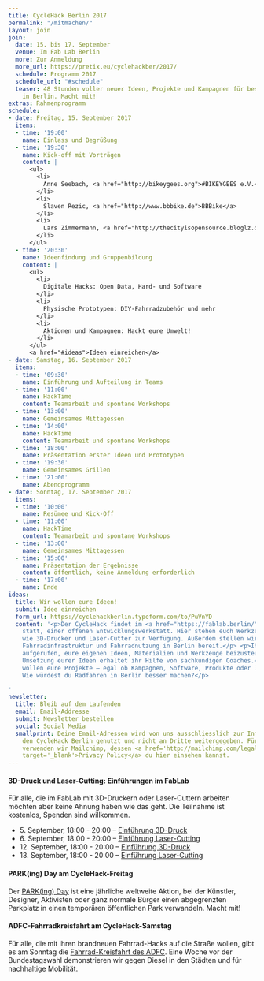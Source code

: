 ```yaml
---
title: CycleHack Berlin 2017
permalink: "/mitmachen/"
layout: join
join:
  date: 15. bis 17. September
  venue: Im Fab Lab Berlin
  more: Zur Anmeldung
  more_url: https://pretix.eu/cyclehackber/2017/
  schedule: Programm 2017
  schedule_url: "#schedule"
  teaser: 48 Stunden voller neuer Ideen, Projekte und Kampagnen für besseres Radfahren
    in Berlin. Macht mit!
extras: Rahmenprogramm
schedule:
- date: Freitag, 15. September 2017
  items:
  - time: '19:00'
    name: Einlass und Begrüßung
  - time: '19:30'
    name: Kick-off mit Vorträgen
    content: |
      <ul>
        <li>
          Anne Seebach, <a href="http://bikeygees.org">#BIKEYGEES e.V.</a>
        </li>
        <li>
          Slaven Rezic, <a href="http://www.bbbike.de">BBBike</a>
        </li>
        <li>
          Lars Zimmermann, <a href="http://thecityisopensource.bloglz.de/hacking-to-create-the-free-sustainable-circular-city/">The City Is Open Source</a>
        </li>
      </ul>
  - time: '20:30'
    name: Ideenfindung und Gruppenbildung
    content: |
      <ul>
        <li>
          Digitale Hacks: Open Data, Hard- und Software
        </li>
        <li>
          Physische Prototypen: DIY-Fahrradzubehör und mehr
        </li>
        <li>
          Aktionen und Kampagnen: Hackt eure Umwelt!
        </li>
      </ul>
      <a href="#ideas">Ideen einreichen</a>
- date: Samstag, 16. September 2017
  items:
  - time: '09:30'
    name: Einführung und Aufteilung in Teams
  - time: '11:00'
    name: HackTime
    content: Teamarbeit und spontane Workshops
  - time: '13:00'
    name: Gemeinsames Mittagessen
  - time: '14:00'
    name: HackTime
    content: Teamarbeit und spontane Workshops
  - time: '18:00'
    name: Präsentation erster Ideen und Prototypen
  - time: '19:30'
    name: Gemeinsames Grillen
  - time: '21:00'
    name: Abendprogramm
- date: Sonntag, 17. September 2017
  items:
  - time: '10:00'
    name: Resümee und Kick-Off
  - time: '11:00'
    name: HackTime
    content: Teamarbeit und spontane Workshops
  - time: '13:00'
    name: Gemeinsames Mittagessen
  - time: '15:00'
    name: Präsentation der Ergebnisse
    content: öffentlich, keine Anmeldung erforderlich
  - time: '17:00'
    name: Ende
ideas:
  title: Wir wollen eure Ideen!
  submit: Idee einreichen
  form_url: https://cyclehackberlin.typeform.com/to/PuVnYD
  content: '<p>Der CycleHack findet im <a href="https://fablab.berlin/">Fab Lab Berlin</a>
    statt, einer offenen Entwicklungswerkstatt. Hier stehen euch Werkzeug und Geräte
    wie 3D-Drucker und Laser-Cutter zur Verfügung. Außerdem stellen wir Daten zur
    Fahrradinfrastruktur und Fahrradnutzung in Berlin bereit.</p> <p>Ihr seid dazu
    aufgerufen, eure eigenen Ideen, Materialien und Werkzeuge beizusteuern. Bei der
    Umsetzung eurer Ideen erhaltet ihr Hilfe von sachkundigen Coaches.</p> <p>Wir
    wollen eure Projekte – egal ob Kampagnen, Software, Produkte oder Ideen zur Fahrradinfastruktur.
    Wie würdest du Radfahren in Berlin besser machen?</p>

'
newsletter:
  title: Bleib auf dem Laufenden
  email: Email-Addresse
  submit: Newsletter bestellen
  social: Social Media
  smallprint: Deine Email-Adressen wird von uns ausschliesslich zur Information über
    den CycleHack Berlin genutzt und nicht an Dritte weitergegeben. Für diesen Verteiler
    verwenden wir Mailchimp, dessen <a href='http://mailchimp.com/legal/privacy/'
    target='_blank'>Privacy Policy</a> du hier einsehen kannst.
---
```


#### 3D-Druck und Laser-Cutting: Einführungen im FabLab

Für alle, die im FabLab mit 3D-Druckern oder Laser-Cuttern arbeiten möchten aber keine Ahnung haben wie das geht. Die Teilnahme ist kostenlos, Spenden sind willkommen.

<ul>
  <li>
    5. September, 18:00 - 20:00 –
    <a href="https://fablab.berlin/de/learning/23-3d-printing-introduction.html">Einführung 3D-Druck</a>
  </li>
  <li>
    6. September, 18:00 - 20:00 –
    <a href="https://fablab.berlin/de/learning/22-lasercutter-introduction.html">Einführung Laser-Cutting</a>
  </li>
  <li>
    12. September, 18:00 - 20:00 –
    <a href="https://fablab.berlin/de/learning/22-lasercutter-introduction.html">Einführung 3D-Druck</a>
  </li>
  <li>
    13. September, 18:00 - 20:00 –
    <a href="https://fablab.berlin/de/learning/23-3d-printing-introduction.html">Einführung Laser-Cutting</a>
  </li>
</ul>

#### PARK(ing) Day am CycleHack-Freitag

Der [PARK(ing) Day](http://www.parking-day-berlin.de/) ist eine jährliche weltweite Aktion, bei der Künstler, Designer, Aktivisten oder ganz normale Bürger einen abgegrenzten Parkplatz in einen temporären öffentlichen Park verwandeln. Macht mit!

#### ADFC-Fahrradkreisfahrt am CycleHack-Samstag

Für alle, die mit ihren brandneuen Fahrrad-Hacks auf die Straße wollen, gibt es am Sonntag die [Fahrrad-Kreisfahrt des ADFC](http://adfc-berlin.de/aktiv-werden/bei-demonstrationen/kreisfahrt/460-adfc-kreisfahrt-2017.html). Eine Woche vor der Bundestagswahl demonstrieren wir gegen Diesel in den Städten und für nachhaltige Mobilität.
